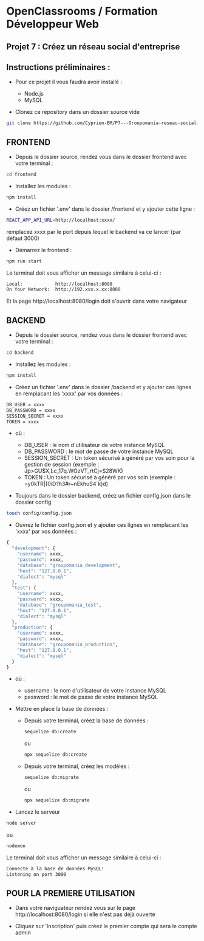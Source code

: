 # OpenClassrooms / Formation Développeur Web

## Projet 7 : Créez un réseau social d'entreprise

## Instructions préliminaires : 

* Pour ce projet il vous faudra avoir installé :
  * Node.js
  * MySQL 

* Clonez ce repository dans un dossier source vide

```bash
git clone https://github.com/Cyprien-BM/P7---Groupomania-reseau-social-d-entreprise.git
```

## FRONTEND

* Depuis le dossier source, rendez vous dans le dossier frontend avec votre terminal :
```bash
cd frontend
```

* Installez les modules :
```bash
npm install
```

* Créez un fichier '.env' dans le dossier /frontend et y ajouter cette ligne :
```bash
REACT_APP_API_URL=http://localhost:xxxx/
```
  remplacez xxxx par le port depuis lequel le backend va ce lancer (par défaut 3000)

* Démarrez le frontend :
```bash
npm run start
```

Le terminal doit vous afficher un message similaire à celui-ci :

```bash
Local:            http://localhost:8080        
On Your Network:  http://192.xxx.x.xx:8080
```

Et la page http://localhost:8080/login doit s'ouvrir dans votre navigateur

## BACKEND

* Depuis le dossier source, rendez vous dans le dossier frontend avec votre terminal :
```bash
cd backend
```

* Installez les modules :
```bash
npm install
```

* Créez un fichier '.env' dans le dossier /backend et y ajouter ces lignes en remplacant les 'xxxx' par vos données :
```bash
DB_USER = xxxx
DB_PASSWORD = xxxx
SESSION_SECRET = xxxx
TOKEN = xxxx
```
* où :
  * DB_USER : le nom d'utilisateur de votre instance MySQL
  * DB_PASSWORD : le mot de passe de votre instance MySQL
  * SESSION_SECRET : Un token sécurisé à généré par vos soin pour la gestion de session (exemple : Jp>GU$X,Lc_17q.WOzVT_rtCj=S28WK)
  * TOKEN : Un token sécurisé à généré par vos soin (exemple : =y0kTR|{0iD?h3#r~nEkhuS4`k)d)



* Toujours dans le dossier backend, créez un fichier config.json dans le dossier config
```bash
touch config/config.json
```

* Ouvrez le fichier config.json et y ajouter ces lignes en remplacant les 'xxxx' par vos données :
```bash
{
  "development": {
    "username": xxxx,
    "password": xxxx,
    "database": "groupomania_development",
    "host": "127.0.0.1",
    "dialect": "mysql"
  },
  "test": {
    "username": xxxx,
    "password": xxxx,
    "database": "groupomania_test",
    "host": "127.0.0.1",
    "dialect": "mysql"
  },
  "production": {
    "username": xxxx,
    "password": xxxx,
    "database": "groupomania_production",
    "host": "127.0.0.1",
    "dialect": "mysql"
  }
}
```
* où :
  * username : le nom d'utilisateur de votre instance MySQL
  * password : le mot de passe de votre instance MySQL




* Mettre en place la base de données :
  
  * Depuis votre terminal, créez la base de données :
    ```bash
    sequelize db:create
    ```
    ou
    ```bash
    npx sequelize db:create
    ```


  * Depuis votre terminal, créez les modèles :
    ```bash
    sequelize db:migrate
    ```
    ou
    ```bash
    npx sequelize db:migrate
    ```

* Lancez le serveur
```bash
node server
```
ou
```bash
nodemon
```

Le terminal doit vous afficher un message similaire à celui-ci :

```bash
Connecté à la base de données MySQL!
Listening on port 3000
```

## POUR LA PREMIERE UTILISATION

* Dans votre naviguateur rendez vous sur le page http://localhost:8080/login si elle n'est pas déjà ouverte

* Cliquez sur 'Inscription' puis créez le premier compte qui sera le compte admin
